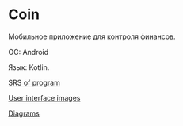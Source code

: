 # Coin

Мобильное приложение для контроля финансов.

ОС: Android  

Язык: Kotlin.  

[SRS of program](https://github.com/IlyaLazowski/lab2_ZhTSRPO/blob/main/docs/requirements/SRS.md)

[User interface images](https://github.com/IlyaLazowski/lab2_ZhTSRPO/tree/main/docs/mocaps)

[Diagrams](https://github.com/IlyaLazowski/labs_ZhTSRPO/tree/main/docs/diagrams)
